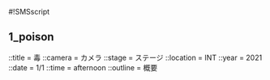 #!SMSscript

## 1_poison

::title = 毒
::camera = カメラ
::stage = ステージ
::location = INT
::year = 2021
::date = 1/1
::time = afternoon
::outline = 概要

